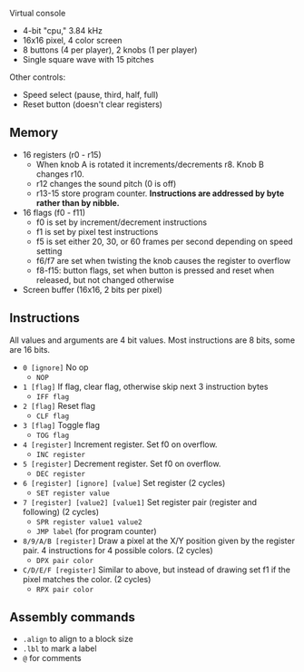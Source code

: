 Virtual console

- 4-bit "cpu," 3.84 kHz
- 16x16 pixel, 4 color screen
- 8 buttons (4 per player), 2 knobs (1 per player)
- Single square wave with 15 pitches

Other controls:
- Speed select (pause, third, half, full)
- Reset button (doesn't clear registers)

## Memory

- 16 registers (r0 - r15)
    - When knob A is rotated it increments/decrements r8. Knob B changes r10.
    - r12 changes the sound pitch (0 is off)
    - r13-15 store program counter. **Instructions are addressed by byte rather than by nibble.**
- 16 flags (f0 - f11)
    - f0 is set by increment/decrement instructions
    - f1 is set by pixel test instructions
    - f5 is set either 20, 30, or 60 frames per second depending on speed setting
    - f6/f7 are set when twisting the knob causes the register to overflow
    - f8-f15: button flags, set when button is pressed and reset when released, but not changed otherwise
- Screen buffer (16x16, 2 bits per pixel)

## Instructions

All values and arguments are 4 bit values. Most instructions are 8 bits, some are 16 bits.

- `0 [ignore]` No op
  - `NOP`
- `1 [flag]` If flag, clear flag, otherwise skip next 3 instruction bytes
  - `IFF flag`
- `2 [flag]` Reset flag
  - `CLF flag`
- `3 [flag]` Toggle flag
  - `TOG flag`
- `4 [register]` Increment register. Set f0 on overflow.
  - `INC register`
- `5 [register]` Decrement register. Set f0 on overflow.
  - `DEC register`
- `6 [register] [ignore] [value]` Set register (2 cycles)
  - `SET register value`
- `7 [register] [value2] [value1]` Set register pair (register and following) (2 cycles)
  - `SPR register value1 value2`
  - `JMP label` (for program counter)
- `8/9/A/B [register]` Draw a pixel at the X/Y position given by the register pair. 4 instructions for 4 possible colors. (2 cycles)
  - `DPX pair color`
- `C/D/E/F [register]` Similar to above, but instead of drawing set f1 if the pixel matches the color. (2 cycles)
  - `RPX pair color`

## Assembly commands

- `.align` to align to a block size
- `.lbl` to mark a label
- `@` for comments